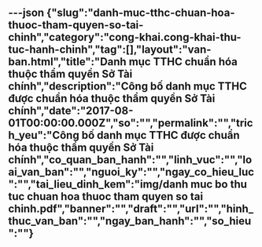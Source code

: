 ---json
{"slug":"danh-muc-tthc-chuan-hoa-thuoc-tham-quyen-so-tai-chinh","category":"cong-khai.cong-khai-thu-tuc-hanh-chinh","tag":[],"layout":"van-ban.html","title":"Danh mục TTHC chuẩn hóa thuộc thẩm quyền Sở Tài chính","description":"Công bố danh mục TTHC được chuẩn hóa thuộc thẩm quyền Sở Tài chính","date":"2017-08-01T00:00:00.000Z","so":"","permalink":"","trich_yeu":"Công bố danh mục TTHC được chuẩn hóa thuộc thẩm quyền Sở Tài chính","co_quan_ban_hanh":"","linh_vuc":"","loai_van_ban":"","nguoi_ky":"","ngay_co_hieu_luc":"","tai_lieu_dinh_kem":"img/danh muc bo thu tuc chuan hoa thuoc tham quyen so tai chinh.pdf","banner":"","draft":"","url":"","hinh_thuc_van_ban":"","ngay_ban_hanh":"","so_hieu":""}
---
